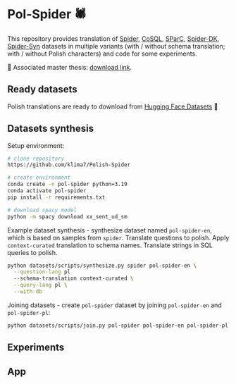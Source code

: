 # Pol-Spider 🕷️

This repository provides translation of [Spider](https://yale-lily.github.io/spider), [CoSQL](https://yale-lily.github.io/cosql), [SParC](https://yale-lily.github.io/sparc), [Spider-DK](https://github.com/ygan/Spider-DK), [Spider-Syn](https://github.com/ygan/Spider-Syn) datasets in multiple variants (with / without schema translation; with / without Polish characters) and code for some experiments.

📄 Associated master thesis: [download link](https://github.com/klima7/Master-Thesis/releases/download/submit/master-thesis.pdf).

## Ready datasets
Polish translations are ready to download from [Hugging Face Datasets](https://huggingface.co/datasets/klima7/Pol-Spider/tree/main) 🤗

## Datasets synthesis

Setup environment:
```bash
# clone repository
https://github.com/klima7/Polish-Spider

# create environment
conda create -n pol-spider python=3.19
conda activate pol-spider
pip install -r requirements.txt

# download spacy model
python -m spacy download xx_sent_ud_sm
```

Example dataset synthesis - synthesize dataset named `pol-spider-en`, which is based on samples from `spider`. Translate questions to polish. Apply `context-curated` translation to schema names. Translate strings in SQL queries to polish.
```bash
python datasets/scripts/synthesize.py spider pol-spider-en \
  --question-lang pl
  --schema-translation context-curated \
  --query-lang pl \
  --with-db
```

Joining datasets - create `pol-spider` dataset by joining `pol-spider-en` and `pol-spider-pl`:
```bash
python datasets/scripts/join.py pol-spider pol-spider-en pol-spider-pl
```


## Experiments

## App
